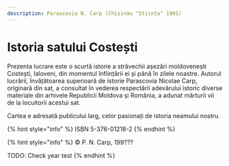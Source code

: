 ```yaml
---
description: Parascovia N. Carp (Chișinău "Știința" 1991)
---
```


# Istoria satului Costești

Prezenta lucrare este o scurtă istorie a străvechii așezări moldovenești Costești, Ialoveni, din momentul înființării ei și până în zilele noastre. Autorul lucrării, învățătoarea superioară de istorie Parascovia Nicolae Carp, originară din sat, a consultat în vederea respectării adevărului istoric diverse materiale din arhivele Republicii Moldova și România, a adunat mărturii vii de la locuitorii acestui sat.

Cartea e adresată publicului larg, celor pasionați de istoria neamului nostru.

{% hint style="info" %}
ISBN 5-376-01218-2
{% endhint %}

{% hint style="info" %}
© P. N. Carp, 199???

TODO: Check year test
{% endhint %}

